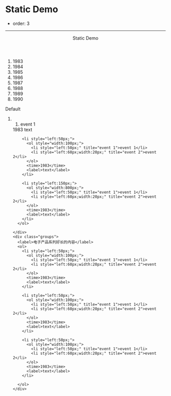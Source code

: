 
# Static Demo

- order: 3

----

<link rel="stylesheet" href="../timeline.css" type="text/css" media="screen" charset="utf-8">
<div id="demo" class="markline">
  <header>Static Demo</header>
  <div class="dates">
    <ol>
      <li>1983</li>
      <li>1984</li>
      <li>1985</li>
      <li>1986</li>
      <li>1987</li>
      <li>1988</li>
      <li>1989</li>
      <li>1990</li>
    </ol>
  </div>
  <div class="events" id="events">
    <div class="groups">
      <label>Default</label>
      <ol>
        <li style="left:30px;">
          <ol style="width:50px;">
            <li style="left:20px;" title="event 1">event 1</li>
          </ol>
          <time>1983</time>
          <label>text</label>
        </li>

        <li style="left:50px;">
          <ol style="width:100px;">
            <li style="left:50px;" title="event 1">event 1</li>
            <li style="left:60px;width:20px;" title="event 2">event 2</li>
          </ol>
          <time>1983</time>
          <label>text</label>
        </li>

        <li style="left:150px;">
          <ol style="width:800px;">
            <li style="left:50px;" title="event 1">event 1</li>
            <li style="left:60px;width:20px;" title="event 2">event 2</li>
          </ol>
          <time>1983</time>
          <label>text</label>
        </li>
      </ol>

    </div>
    <div class="groups">
      <label>电子产品系列好长的内容</label>
      <ol>
        <li style="left:50px;">
          <ol style="width:100px;">
            <li style="left:50px;" title="event 1">event 1</li>
            <li style="left:60px;width:20px;" title="event 2">event 2</li>
          </ol>
          <time>1983</time>
          <label>text</label>
        </li>

        <li style="left:50px;">
          <ol style="width:100px;">
            <li style="left:50px;" title="event 1">event 1</li>
            <li style="left:60px;width:20px;" title="event 2">event 2</li>
          </ol>
          <time>1983</time>
          <label>text</label>
        </li>

        <li style="left:50px;">
          <ol style="width:100px;">
            <li style="left:50px;" title="event 1">event 1</li>
            <li style="left:60px;width:20px;" title="event 2">event 2</li>
          </ol>
          <time>1983</time>
          <label>text</label>
        </li>

      </ol>
    </div>
  </div>
</div>

<script>
var markline = document.querySelector(".markline");
var dates = document.querySelector(".dates");
document.getElementById("events").onscroll = function(evt){
  dates.style.top = document.body.scrollTop + "px";
}
</script>
